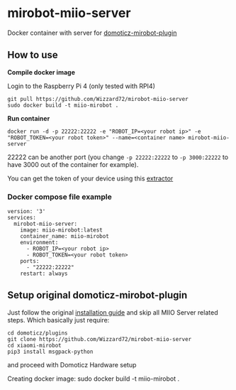 # mirobot-miio-server

Docker container with server for [domoticz-mirobot-plugin](https://github.com/Wizzard72/mirobot-miio-server)

## How to use
**Compile docker image**

Login to the Raspberry Pi 4 (only tested with RPI4)
```
git pull https://github.com/Wizzard72/mirobot-miio-server
sudo docker build -t miio-mirobot .
```
**Run container**
```
docker run -d -p 22222:22222 -e "ROBOT_IP=<your robot ip>" -e "ROBOT_TOKEN=<your robot token>" --name=<container name> mirobot-miio-server
```

22222 can be another port (you change `-p 22222:22222` to `-p 3000:22222` to have 3000 out of the container for example).

You can get the token of your device using this [extractor](https://github.com/PiotrMachowski/Xiaomi-cloud-tokens-extractor)

### Docker compose file example

```
version: '3'
services:
  mirobot-miio-server:
    image: miio-mirobot:latest
    container_name: miio-mirobot
    environment:
      - ROBOT_IP=<your robot ip>
      - ROBOT_TOKEN=<your robot token>
    ports:
      - "22222:22222"
    restart: always
```

## Setup original domoticz-mirobot-plugin

Just follow the original [installation guide](https://github.com/mrin/domoticz-mirobot-plugin) and skip all MIIO Server related steps.
Which basically just require:
```
cd domoticz/plugins
git clone https://github.com/Wizzard72/mirobot-miio-server
cd xiaomi-mirobot
pip3 install msgpack-python
```
and proceed with Domoticz Hardware setup


Creating docker image:
sudo docker build -t miio-mirobot .
